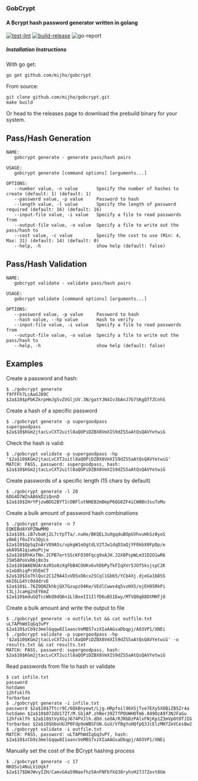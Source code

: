 ### GobCrypt

#### A Bcrypt hash password generator written in golang

[![test-lint](https://github.com/mijho/gobcrypt/actions/workflows/test-lint.yml/badge.svg?branch=main)](https://github.com/mijho/gobcrypt/actions/workflows/test-lint.yml)
[![build-release](https://github.com/mijho/gobcrypt/actions/workflows/build-release.yml/badge.svg?branch=main)](https://github.com/mijho/gobcrypt/actions/workflows/build-release.yml)
![go-report](https://goreportcard.com/badge/github.com/mijho/gobcrypt)

##### Installation Instructions

With go get:
```
go get github.com/mijho/gobcrypt
```

From source:
```
git clone github.com/mijho/gobcrypt.git
make build
```

Or head to the releases page to download the prebuild binary for your system.

## Pass/Hash Generation

```
NAME:
   gobcrypt generate - generate pass/hash pairs

USAGE:
   gobcrypt generate [command options] [arguments...]

OPTIONS:
   --number value, -n value       Specify the number of hashes to create (default: 1) (default: 1)
   --password value, -p value     Password to hash
   --length value, -l value       Specify the length of password required (default: 16) (default: 16)
   --input-file value, -i value   Specify a file to read passwords from
   --output-file value, -o value  Specify a file to write out the pass/hash to
   --cost value, -c value         Specify the cost to use (Min: 4, Max: 31) (default: 14) (default: 0)
   --help, -h                     show help (default: false)
```

## Pass/Hash Validation

```
NAME:
   gobcrypt validate - validate pass/hash pairs

USAGE:
   gobcrypt validate [command options] [arguments...]

OPTIONS:
   --password value, -p value     Password to hash
   --hash value, --hp value       Hash to verify
   --input-file value, -i value   Specify a file to read passwords from
   --output-file value, -o value  Specify a file to write out the pass/hash to
   --help, -h                     show help (default: false)
```

## Examples

Create a password and hash:
```
$ ./gobcrypt generate
f9fFFh7LcAaGJ89C $2a$10$pPbKZkrpHmJg5vZVGljUV.3N/gatYJN4Iv3bAnJ7b7SKgQTfZCnhS
```
Create a hash of a specific password
```
$ ./gobcrypt generate -p supergoodpass
supergoodpass $2a$10$KGm2jtacLvCXT2uitl8aQOPiDZBX8VmXIS9dZS5aAtQsQAVYetwiG
```

Check the hash is valid:
```
$ ./gobcrypt validate -p supergoodpass -hp '$2a$10$KGm2jtacLvCXT2uitl8aQOPiDZBX8VmXIS9dZS5aAtQsQAVYetwiG'
MATCH: PASS, password: supergoodpass, hash: $2a$10$KGm2jtacLvCXT2uitl8aQOPiDZBX8VmXIS9dZS5aAtQsQAVYetwiG
```

Create passwords of a specific length (15 chars by default)
```
$ ./gobcrypt generate -l 20                                                                              
6DG4D7WZnA86kD2iQnnD $2a$10$IHrYPjzwBDG2BYTIcOBFlutNHEB2mBmpP6QG8ZF4iCW8Bn3suToMu
```

Create a bulk amount of password hash combinations
```
$ ./gobcrypt generate -n 7
EQKEBdAYXPZNwMM0 $2a$10$.iB7vbaKj2L7cYpTTa/.nuHe/BKQEL3uXgqduBOpGVhvuHkSz0yoS
y8mEjf6uIYx3QyLs $2a$10$QpSqInArVO9A5s/vpkgW1eOgtdLV2TJw1dqD3aQjYF0kbX0FpDp/e
akA95A1qiwmoPcjw $2a$10$RhKxTNn.2CPB7ertSScKFO30Fqcg9xAJH.J2X8PspWLm31D2O1wR6
J5H58PoVxR6j8n3s $2a$10$WAENUArAzRSo8zXgFbB4COUKv6vhDbPyTkFIqXVr5JOf5ksjspC2K
o1xb8hiqPrXhEmCT $2a$10$Io7hlQuc2C1Z9A4IxVDSxO6cx2SCql1Gb65/YCb4Xj.djeGa1bDSS
mkI6LG4Yc0d4drvE $2a$10$L.76ZOQNZkhbjQX7GzupzO4Ke/VEdlCwwv4q5vzHX5/ojEH95RkPi
t3LjJcaHg2nEY6mZ $2a$10$mduGQTccWkQ9dQ6n1LlBxeII1IlfD6uB51Ewy/MTVQ0q88DtMHTjO
```

Create a bulk amount and write the output to file
```
$ ./gobcrypt generate -o outfile.txt && cat outfile.txt                                                 
uLTAPhWdIqGq3vPY $2a$10$zCb9z3melGqqw8I1aancVeMBS7xzXIaAAGsaDbqpj/AO3VP1/XNEi
$ ./gobcrypt validate -p supergoodpass -hp '$2a$10$KGm2jtacLvCXT2uitl8aQOPiDZBX8VmXIS9dZS5aAtQsQAVYetwiG' -o results.txt && cat results.txt
MATCH: PASS, password: supergoodpass, hash: $2a$10$KGm2jtacLvCXT2uitl8aQOPiDZBX8VmXIS9dZS5aAtQsQAVYetwiG
```

Read passwords from file to hash or validate
```
$ cat infile.txt
password
hotdamn
12hfsklfh
forbarbaz
$ ./gobcrypt generate -i infile.txt                        
password $2a$10$7Ttcr9C/6QkBnyewt/Ljg.HRpfoil96XSjTve7EXy5XOBiZB5Zr4a
hotdamn $2a$10$072dU17Zf/M.SbjAP.zhNer39Z7fPOUWHOTm6.849OzA9f3NJFaGu
12hfsklfh $2a$10$tVyXGyJ674PVJlh.dDd.seOA/RJRbDzPAlxFNjKp1Z3mVpOtOTJIG
forbarbaz $2a$10$bboUUJP0Fdp9oWBSFGN.GuV/VfBgYuHQfpQ3JcElzMH7ZeVCes8w2
$ ./gobcrypt validate -i outfile.txt 
MATCH: PASS, password: uLTAPhWdIqGq3vPY, hash: $2a$10$zCb9z3melGqqw8I1aancVeMBS7xzXIaAAGsaDbqpj/AO3VP1/XNEi
```

Manually set the cost of the BCrypt hashing process
```
$ ./gobcrypt generate -c 17
NKOSv14NuLViUqkf $2a$17$DWJWvyIZH/CamvGAa59Naefhz5AnFNFbfkQ38ryhsH27J7Zovt8Gm
```